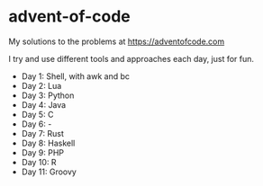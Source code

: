# advent-of-code
My solutions to the problems at <https://adventofcode.com>

I try and use different tools and approaches each day, just for fun.

- Day 1: Shell, with awk and bc
- Day 2: Lua
- Day 3: Python
- Day 4: Java
- Day 5: C
- Day 6: -
- Day 7: Rust
- Day 8: Haskell
- Day 9: PHP
- Day 10: R
- Day 11: Groovy

